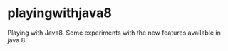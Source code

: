 playingwithjava8
================

Playing with Java8. Some experiments with the new features available in java 8.
